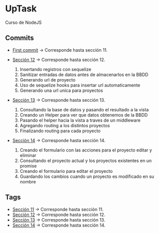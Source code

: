 # UpTask
Curso de NodeJS

## Commits

- [First commit](https://github.com/WildOsk/UpTask/commit/bda7c2e9279b1a44ba05410c5a6cbee48e5868ab) -> Corresponde hasta sección 11.

- [Sección 12](https://github.com/WildOsk/UpTask/commit/eea69ce699ac14cec217890d6d8f9a3ab232f157) -> Corresponde hasta sección 12.

  1. Insertando registros con sequelize
  2. Sanitizar entradas de datos antes de almacenarlos en la BBDD
  3. Generando url de proyecto
  4. Uso de sequelize hooks para insertar url automaticamente
  5. Generando una url unica para proyectos

- [Sección 13](https://github.com/WildOsk/UpTask/commit/fd830159562cc624f6b0af58f4e6ee564c7a5fe7) -> Corresponde hasta sección 13.

  1. Consultando la base de datos y pasando el resultado a la vista
  2. Creando un Helper para ver que datos obtenemos de la BBDD
  3. Pasando el helper hacia la vista a traves de un middleware
  4. Agregando routing a los distintos proyectos
  5. Finalizando routing para cada proyecto

- [Sección 14](https://github.com/WildOsk/UpTask/commit/fd830159562cc624f6b0af58f4e6ee564c7a5fe7) -> Corresponde hasta sección 14.

  1. Creando el formulario con las acciones para el proyecto editar y eliminar
  2. Consultando el proyecto actual y los proyectos existentes en un promise
  3. Creando el formulario para editar el proyecto
  4. Guardando los cambios cuando un proyecto es modificado en su nombre

## Tags
- [Sección 11](https://github.com/WildOsk/UpTask/releases/tag/seccion11) -> Corresponde hasta sección 11.
- [Sección 12](https://github.com/WildOsk/UpTask/releases/tag/seccion12) -> Corresponde hasta sección 12.
- [Sección 13](https://github.com/WildOsk/UpTask/releases/tag/seccion13) -> Corresponde hasta sección 13.
- [Sección 14](https://github.com/WildOsk/UpTask/releases/tag/seccion14) -> Corresponde hasta sección 14.